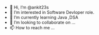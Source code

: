 - 👋 Hi, I’m @ankit23s
- 👀 I’m interested in Software Devloper role.
- 🌱 I’m currently learning Java ,DSA
- 💞️ I’m looking to collaborate on ...
- 📫 How to reach me ...

<!---
ankit23s/ankit23s is a ✨ special ✨ repository because its `README.md` (this file) appears on your GitHub profile.
You can click the Preview link to take a look at your changes.
--->
